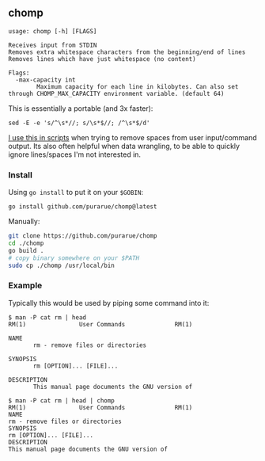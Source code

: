 ## chomp

```
usage: chomp [-h] [FLAGS]

Receives input from STDIN
Removes extra whitespace characters from the beginning/end of lines
Removes lines which have just whitespace (no content)

Flags:
  -max-capacity int
    	Maximum capacity for each line in kilobytes. Can also set through CHOMP_MAX_CAPACITY environment variable. (default 64)
```

This is essentially a portable (and 3x faster):

```
sed -E -e 's/^\s*//; s/\s*$//; /^\s*$/d'
```

[I use this in scripts](https://gist.github.com/purarue/02bf00bc50b3ad6a35088fb75e41e9e6) when trying to remove spaces from user input/command output. Its also often helpful when data wrangling, to be able to quickly ignore lines/spaces I'm not interested in.

### Install

Using `go install` to put it on your `$GOBIN`:

`go install github.com/purarue/chomp@latest`

Manually:

```bash
git clone https://github.com/purarue/chomp
cd ./chomp
go build .
# copy binary somewhere on your $PATH
sudo cp ./chomp /usr/local/bin
```

### Example

Typically this would be used by piping some command into it:

```
$ man -P cat rm | head
RM(1)               User Commands              RM(1)

NAME
       rm - remove files or directories

SYNOPSIS
       rm [OPTION]... [FILE]...

DESCRIPTION
       This manual page documents the GNU version of
```

```
$ man -P cat rm | head | chomp
RM(1)               User Commands              RM(1)
NAME
rm - remove files or directories
SYNOPSIS
rm [OPTION]... [FILE]...
DESCRIPTION
This manual page documents the GNU version of
```
